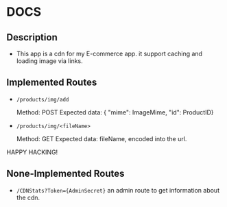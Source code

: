 # DOCS

## Description
- This app is a cdn for my E-commerce app. it support caching and loading image via links.

## Implemented Routes

- `/products/img/add`
	
	Method: POST
	Expected data: { "mime": ImageMime, "id": ProductID}

- `/products/img/<fileName>` 

	Method: GET
	Expected data: fileName, encoded into the url.

HAPPY HACKING!

## None-Implemented Routes

- `/CDNStats?Token={AdminSecret}` an admin route to get information about the cdn.